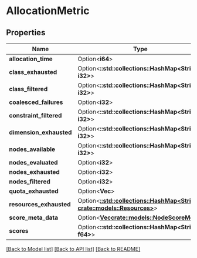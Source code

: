# AllocationMetric

## Properties

Name | Type | Description | Notes
------------ | ------------- | ------------- | -------------
**allocation_time** | Option<**i64**> |  | [optional]
**class_exhausted** | Option<**::std::collections::HashMap<String, i32>**> |  | [optional]
**class_filtered** | Option<**::std::collections::HashMap<String, i32>**> |  | [optional]
**coalesced_failures** | Option<**i32**> |  | [optional]
**constraint_filtered** | Option<**::std::collections::HashMap<String, i32>**> |  | [optional]
**dimension_exhausted** | Option<**::std::collections::HashMap<String, i32>**> |  | [optional]
**nodes_available** | Option<**::std::collections::HashMap<String, i32>**> |  | [optional]
**nodes_evaluated** | Option<**i32**> |  | [optional]
**nodes_exhausted** | Option<**i32**> |  | [optional]
**nodes_filtered** | Option<**i32**> |  | [optional]
**quota_exhausted** | Option<**Vec<String>**> |  | [optional]
**resources_exhausted** | Option<[**::std::collections::HashMap<String, crate::models::Resources>**](Resources.md)> |  | [optional]
**score_meta_data** | Option<[**Vec<crate::models::NodeScoreMeta>**](NodeScoreMeta.md)> |  | [optional]
**scores** | Option<**::std::collections::HashMap<String, f64>**> |  | [optional]

[[Back to Model list]](../README.md#documentation-for-models) [[Back to API list]](../README.md#documentation-for-api-endpoints) [[Back to README]](../README.md)


